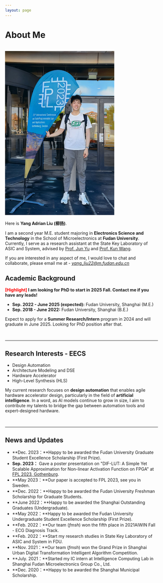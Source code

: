 ```yaml
---
layout: page
---
```


# About Me

<br>

<img src="images/profile.jpg" class="floatpic" width="360" height="540">

Here is **Yang Adrian Liu (柳扬)**.

I am a second year M.E. student majoring in **Electronics Science and Technology** in the School of Microelectronics at **Fudan University**. Currently, I serve as a research assistant at the State Key Laboratory of ASIC and System, advised by [Prof. Jun Yu](https://sme.fudan.edu.cn/60/5e/c31157a352350/page.htm) and [Prof. Kun Wang](http://eda.ee.ucla.edu/people/kun-wang/index.html). 

If you are interested in any aspect of me, I would love to chat and collaborate, please email me at - *yang_liu22@m.fudan.edu.cn*

## Academic Background

**<font color='red'>[Highlight]</font> I am looking for PhD to start in 2025 Fall. Contact me if you have any leads!**

- **Sep. 2022 - June 2025 (expected):** Fudan University, Shanghai (M.E.)
- **Sep. 2018 - June 2022:** Fudan University, Shanghai (B.E.)

Expect to apply for a **Summer Research/Intern** program in 2024 and will graduate in June 2025. Looking for PhD position after that.

<br>

---

## Research Interests - EECS

- Design Automation
- Architecture Modeling and DSE
- Hardware Accelerator
- High-Level Synthesis (HLS)

My current research focuses on **design automation** that enables agile hardware accelerator design, particularly in the field of **artificial intelligence**. In a word, as AI models continue to grow in size, I aim to contribute my talents to bridge the gap between automation tools and expert-designed hardware.

<br>

---

## News and Updates

- **Dec. 2023：**Happy to be awarded the Fudan University Graduate Student Excellence Scholarship (First Prize).
- **Sep. 2023：** Gave a poster presentation on "DIF-LUT: A Simple Yet Scalable Approximation for Non-linear Activation Function on FPGA" at [FPL 2023, Gothenburg](https://2023.fpl.org/).
- **May 2023：**Our paper is accepted to FPL 2023, see you in Sweden.
- **Dec. 2022：**Happy to be awarded the Fudan University Freshman Scholarship for Graduate Students.
- **June 2022：**Happy to be awarded the Shanghai Outstanding Graduates (Undergraduate).
- **May 2022：**Happy to be awarded the Fudan University Undergraduate Student Excellence Scholarship (First Prize).
- **Feb. 2022：**Our team (*fmsh*) won the fifth place in 2021AIWIN Fall - ECG Diagnosis Track.
- **Feb. 2022：**Start my research studies in State Key Laboratory of ASIC and System in FDU.
- **Nov. 2021：**Our team (*fmsh*) won the Grand Prize in Shanghai Urban Digital Transformation Intelligent Algorithm Competition.
- **July. 2021：**Started my IC intern at Intelligence Computing Lab in Shanghai Fudan Microelectronics Group Co., Ltd.
- **Dec. 2020：**Happy to be awarded the Shanghai Municipal Scholarship.

<br>
